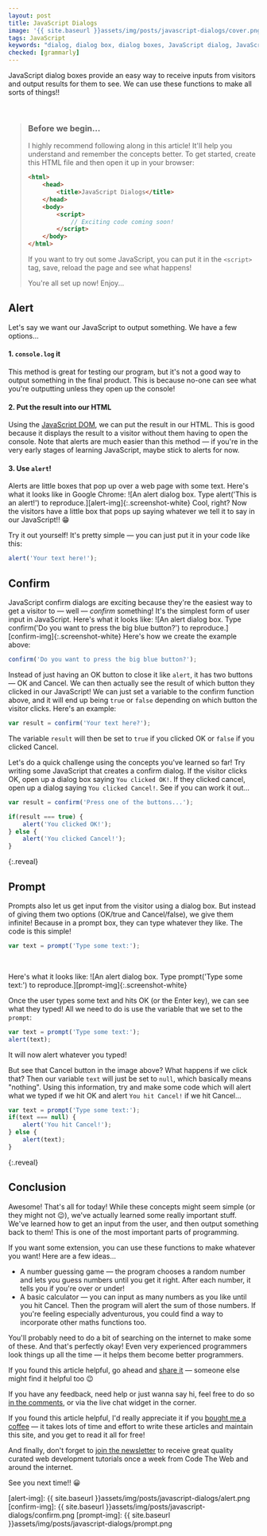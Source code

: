 ```yaml
---
layout: post
title: JavaScript Dialogs
image: '{{ site.baseurl }}assets/img/posts/javascript-dialogs/cover.png'
tags: JavaScript
keywords: "dialog, dialog box, dialog boxes, JavaScript dialog, JavaScript dialog box, JavaScript dialog boxes, alert, alerts, JavaScript alert, JavaScript alerts, confirm, confirms, JavaScript confirm, JavaScript confirms, prompt, prompts, JavaScript prompt, JavaScript prompts, JavaScript dialog modal, JavaScript alert yes no, JavaScript dialog yes no, JavaScript, Learn JavaScript"
checked: [grammarly]
---
```


JavaScript dialog boxes provide an easy way to receive inputs from visitors and output results for them to see. We can use these functions to make all sorts of things!!

<br>

> ### Before we begin...
> I highly recommend following along in this article! It'll help you understand and remember the concepts better. To get started, create this HTML file and then open it up in your browser:
> 
> ```HTML
> <html>
>     <head>
>         <title>JavaScript Dialogs</title>
>     </head>
>     <body>
>         <script>
>             // Exciting code coming soon!
>         </script>
>     </body>
> </html>
> ```
> <a id="console"></a>
> If you want to try out some JavaScript, you can put it in the `<script>` tag, save, reload the page and see what happens!
> 
> You're all set up now! Enjoy...

## Alert
Let's say we want our JavaScript to output something. We have a few options&hellip;

#### 1. `console.log` it
This method is great for testing our program, but it's not a good way to output something in the final product. This is because no-one can see what you're outputting unless they open up the console!
#### 2. Put the result into our HTML
Using the [JavaScript DOM][dom], we can put the result in our HTML. This is good because it displays the result to a visitor without them having to open the console. Note that alerts are much easier than this method &mdash; if you're in the very early stages of learning JavaScript, maybe stick to alerts for now.
#### 3. Use `alert`!
Alerts are little boxes that pop up over a web page with some text. Here's what it looks like in Google Chrome:
![An alert dialog box. Type alert('This is an alert!') to reproduce.][alert-img]{:.screenshot-white}
Cool, right? Now the visitors have a little box that pops up saying whatever we tell it to say in our JavaScript!! 😁

Try it out yourself! It's pretty simple &mdash; you can just put it in your code like this:
```JavaScript
alert('Your text here!');
```

## Confirm
JavaScript confirm dialogs are exciting because they're the easiest way to get a visitor to &mdash; well &mdash; *confirm* something! It's the simplest form of user input in JavaScript. Here's what it looks like:
![An alert dialog box. Type confirm('Do you want to press the big blue button?') to reproduce.][confirm-img]{:.screenshot-white}
Here's how we create the example above:
```JavaScript
confirm('Do you want to press the big blue button?');
```
Instead of just having an OK button to close it like `alert`, it has two buttons &mdash; OK and Cancel. We can then actually see the result of which button they clicked in our JavaScript! We can just set a variable to the confirm function above, and it will end up being `true` or `false` depending on which button the visitor clicks. Here's an example:
```JavaScript
var result = confirm('Your text here?');
```
The variable `result` will then be set to `true` if you clicked OK or `false` if you clicked Cancel.

Let's do a quick challenge using the concepts you've learned so far! Try writing some JavaScript that creates a confirm dialog. If the visitor clicks OK, open up a dialog box saying `You clicked OK!`. If they clicked cancel, open up a dialog saying `You clicked Cancel!`. See if you can work it out&hellip;
```JavaScript
var result = confirm('Press one of the buttons...');

if(result === true) {
    alert('You clicked OK!');
} else {
    alert('You clicked Cancel!');
}
```
{:.reveal}

## Prompt
Prompts also let us get input from the visitor using a dialog box. But instead of giving them two options (OK/true and Cancel/false), we give them infinite! Because in a prompt box, they can type whatever they like. The code is this simple!
```JavaScript
var text = prompt('Type some text:');
```
<br>

Here's what it looks like:
![An alert dialog box. Type prompt('Type some text:') to reproduce.][prompt-img]{:.screenshot-white}

Once the user types some text and hits OK (or the Enter key), we can see what they typed! All we need to do is use the variable that we set to the `prompt`:
```JavaScript
var text = prompt('Type some text:');
alert(text);
```
It will now alert whatever you typed!

But see that Cancel button in the image above? What happens if we click that? Then our variable `text` will just be set to `null`, which basically means "nothing". Using this information, try and make some code which will alert what we typed if we hit OK and alert `You hit Cancel!` if we hit Cancel&hellip;
```JavaScript
var text = prompt('Type some text:');
if(text === null) {
    alert('You hit Cancel!');
} else {
    alert(text);
}
```
{:.reveal}

## Conclusion
Awesome! That's all for today! While these concepts might seem simple (or they might not 😉), we've actually learned some really important stuff. We've learned how to get an input from the user, and then output something back to them! This is one of the most important parts of programming.

If you want some extension, you can use these functions to make whatever you want! Here are a few ideas&hellip;
* A number guessing game &mdash; the program chooses a random number and lets you guess numbers until you get it right. After each number, it tells you if you're over or under!
* A basic calculator &mdash; you can input as many numbers as you like until you hit Cancel. Then the program will alert the sum of those numbers. If you're feeling especially adventurous, you could find a way to incorporate other maths functions too.

You'll probably need to do a bit of searching on the internet to make some of these. And that's perfectly okay! Even very experienced programmers look things up all the time &mdash; it helps them become better programmers.

If you found this article helpful, go ahead and [share it][share] &mdash; someone else might find it helpful too 😉

If you have any feedback, need help or just wanna say hi, feel free to do so [in the comments][comments], or via the live chat widget in the corner.

If you found this article helpful, I'd really appreciate it if you [bought me a coffee][coffee] &mdash; it takes lots of time and effort to write these articles and maintain this site, and you get to read it all for free!

And finally, don't forget to [join the newsletter][newsletter] to receive great quality curated web development tutorials once a week from Code The Web and around the internet.

See you next time!! &#x1F600;

[dom]: /javascript-dom/

[alert-img]: {{ site.baseurl }}assets/img/posts/javascript-dialogs/alert.png
[confirm-img]: {{ site.baseurl }}assets/img/posts/javascript-dialogs/confirm.png
[prompt-img]: {{ site.baseurl }}assets/img/posts/javascript-dialogs/prompt.png

[contact]: {{site.contact}}
[html]: /learn/html/
[css]: /learn/css/
[js]: /learn/js
[share]: {{site.share}}
[comments]: {{site.comments}}
[newsletter]: {{site.newsletter}}
[coffee]: {{site.donate}}
[patreon]: {{site.patreon}}
